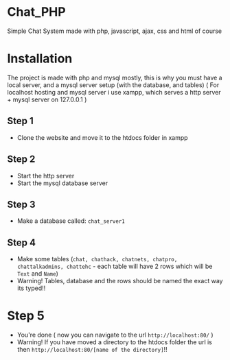 # Chat_PHP
Simple Chat System made with php, javascript, ajax, css and html of course

# Installation
The project is made with php and mysql mostly, this is why you must have a local server, and a mysql server setup (with the database, and tables) 
( For localhost hosting and mysql server i use xampp, which serves a http server + mysql server on 127.0.0.1 ) 

## Step 1
 - Clone the website and move it to the htdocs folder in xampp
## Step 2
 - Start the http server 
 - Start the mysql database server
## Step 3 
 - Make a database called: `chat_server1`
## Step 4
 - Make some tables (`chat, chathack, chatnets, chatpro, chattalkadmins, chattehc` - each table will have 2 rows which will be `Text` and `Name`)
  - Warning! Tables, database and the rows should be named the exact way its typed!!
# Step 5
 - You're done ( now you can navigate to the url `http://localhost:80/` )
 - Warning! If you have moved a directory to the htdocs folder the url is then `http://localhost:80/[name of the directory]`!!
